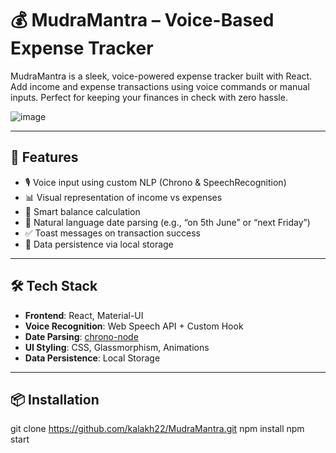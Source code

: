 # 💰 MudraMantra – Voice-Based Expense Tracker

MudraMantra is a sleek, voice-powered expense tracker built with React. Add income and expense transactions using voice commands or manual inputs. Perfect for keeping your finances in check with zero hassle.


![image](https://github.com/user-attachments/assets/6e14e15c-e4cb-4172-bae5-e4e942356437)


---

## 🚀 Features

- 🎙️ Voice input using custom NLP (Chrono & SpeechRecognition)
- 📊 Visual representation of income vs expenses
- 🧮 Smart balance calculation
- 📅 Natural language date parsing (e.g., “on 5th June” or “next Friday”)
- ✅ Toast messages on transaction success
- 💾 Data persistence via local storage

---

## 🛠️ Tech Stack

- **Frontend**: React, Material-UI
- **Voice Recognition**: Web Speech API + Custom Hook
- **Date Parsing**: [chrono-node](https://www.npmjs.com/package/chrono-node)
- **UI Styling**: CSS, Glassmorphism, Animations
- **Data Persistence**: Local Storage

---

## 📦 Installation

git clone https://github.com/kalakh22/MudraMantra.git
npm install
npm start
